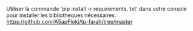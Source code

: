 Utiliser la commande 'pip install -r requirements. txt' dans votre console pour installer les bibliothèques nécessaires.
https://github.com/A5apFloki/tp-farah/tree/master
